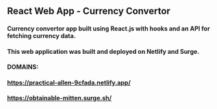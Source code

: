 ## React Web App - Currency Convertor 
#### Currency convertor app built using React.js with hooks and an API for fetching currency data. 
#### This web application was built and deployed on Netlify and Surge.
#### DOMAINS:
#### https://practical-allen-9cfada.netlify.app/
#### https://obtainable-mitten.surge.sh/ 

